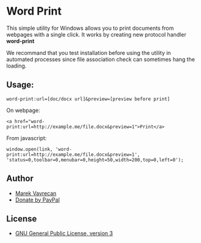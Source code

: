 # Word Print

This simple utility for Windows allows you to print documents from webpages with a single click.
It works by creating new protocol handler **word-print**

We recommand that you test installation before using the utility in automated processes since file association check can sometimes hang the loading.

## Usage:
```
word-print:url=[doc/docx url]&preview=[preview before print]
```

On webpage:
```
<a href="word-print:url=http://example.me/file.docx&preview=1">Print</a>
```
From javascript:
```
window.open(link, 'word-print:url=http://example.me/file.docx&preview=1', 'status=0,toolbar=0,menubar=0,height=50,width=200,top=0,left=0');
```

## Author
- [Marek Vavrecan](mailto:vavrecan@gmail.com)
- [Donate by PayPal](https://www.paypal.com/cgi-bin/webscr?cmd=_donations&business=DX479UBWGSMUG&lc=US&item_name=Word%20Print&currency_code=USD&bn=PP%2dDonationsBF%3abtn_donateCC_LG%2egif%3aNonHosted)

## License
- [GNU General Public License, version 3](http://www.gnu.org/licenses/gpl-3.0.html)